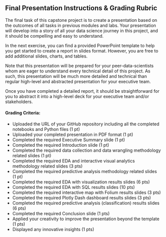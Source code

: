 ## Final Presentation Instructions & Grading Rubric
The final task of this capstone project is to create a presentation based on the outcomes of all tasks in previous modules and labs. Your presentation will develop into a story of all your data science journey in this project, and it should be compelling and easy to understand.

In the next exercise, you can find a provided PowerPoint template to help you get started to create a report in slides format. However, you are free to add additional slides, charts, and tables.

Note that this presentation will be prepared for your peer-data-scientists whom are eager to understand every technical detail of this project. As such, this presentation will be much more detailed and technical than regular high-level and abstracted presentation for your executive team.

Once you have completed a detailed report, it should be straightforward for you to abstract it into a high-level deck for your executive team and/or stakeholders.

#### Grading Criteria:
- Uploaded the URL of your GitHub repository including all the completed notebooks and Python files (1 pt)
- Uploaded your completed presentation in PDF format (1 pt)
- Completed the required Executive Summary slide (1 pt)
- Completed the required Introduction slide (1 pt)
- Completed the required data collection and data wrangling methodology related slides (1 pt)
- Completed the required EDA and interactive visual analytics methodology related slides (3 pts)
- Completed the required predictive analysis methodology related slides (1 pt)
- Completed the required EDA with visualization results slides (6 pts)
- Completed the required EDA with SQL results slides (10 pts)
- Completed the required interactive map with Folium results slides (3 pts)
- Completed the required Plotly Dash dashboard results slides (3 pts)
- Completed the required predictive analysis (classification) results slides (6 pts)
- Completed the required Conclusion slide (1 pts)
- Applied your creativity to improve the presentation beyond the template (1 pts)
- Displayed any innovative insights (1 pts)
